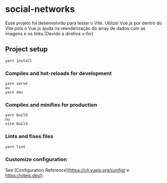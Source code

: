 # social-networks
Esse projeto foi desenvolvido para testar o Vite. Utilizei Vue.js por dentro do Vite pois o Vue.js ajuda na reenderização do array de dados com as imagens e os links.(Devido a diretiva v-for)


## Project setup

```
yarn install
```

### Compiles and hot-reloads for development

```
yarn serve
ou
yarn dev
```

### Compiles and minifies for production

```
yarn build
ou
vite build
```

### Lints and fixes files

```
yarn lint
```

### Customize configuration

See [Configuration Reference](https://cli.vuejs.org/config/  e https://vitejs.dev/).
